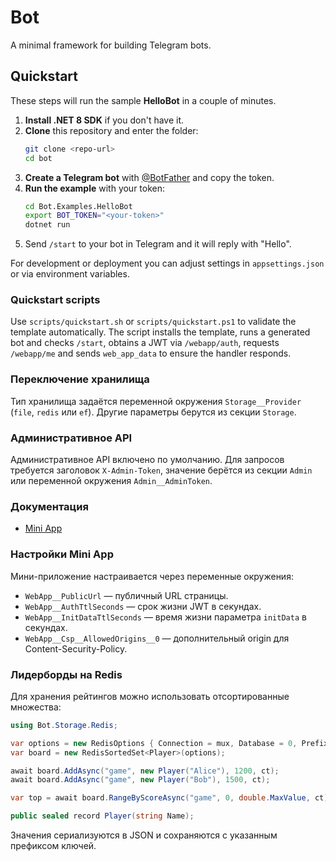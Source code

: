 # Bot

A minimal framework for building Telegram bots.

## Quickstart

These steps will run the sample **HelloBot** in a couple of minutes.

1. **Install .NET 8 SDK** if you don't have it.
2. **Clone** this repository and enter the folder:
   ```bash
   git clone <repo-url>
   cd bot
   ```
3. **Create a Telegram bot** with [@BotFather](https://t.me/BotFather) and copy the token.
4. **Run the example** with your token:
   ```bash
   cd Bot.Examples.HelloBot
   export BOT_TOKEN="<your-token>"
   dotnet run
   ```
5. Send `/start` to your bot in Telegram and it will reply with "Hello".

For development or deployment you can adjust settings in `appsettings.json` or via environment variables.

### Quickstart scripts

Use `scripts/quickstart.sh` or `scripts/quickstart.ps1` to validate the template automatically. The script installs the
template, runs a generated bot and checks `/start`, obtains a JWT via `/webapp/auth`, requests `/webapp/me` and sends
`web_app_data` to ensure the handler responds.

### Переключение хранилища

Тип хранилища задаётся переменной окружения `Storage__Provider` (`file`, `redis` или `ef`).
Другие параметры берутся из секции `Storage`.

### Административное API

Административное API включено по умолчанию. Для запросов требуется заголовок `X-Admin-Token`,
значение берётся из секции `Admin` или переменной окружения `Admin__AdminToken`.

### Документация

* [Mini App](docs/miniapps.md)

### Настройки Mini App

Мини-приложение настраивается через переменные окружения:

* `WebApp__PublicUrl` — публичный URL страницы.
* `WebApp__AuthTtlSeconds` — срок жизни JWT в секундах.
* `WebApp__InitDataTtlSeconds` — время жизни параметра `initData` в секундах.
* `WebApp__Csp__AllowedOrigins__0` — дополнительный origin для Content-Security-Policy.

### Лидерборды на Redis

Для хранения рейтингов можно использовать отсортированные множества:

```csharp
using Bot.Storage.Redis;

var options = new RedisOptions { Connection = mux, Database = 0, Prefix = "lb" };
var board = new RedisSortedSet<Player>(options);

await board.AddAsync("game", new Player("Alice"), 1200, ct);
await board.AddAsync("game", new Player("Bob"), 1500, ct);

var top = await board.RangeByScoreAsync("game", 0, double.MaxValue, ct);
```

```csharp
public sealed record Player(string Name);
```

Значения сериализуются в JSON и сохраняются с указанным префиксом ключей.
